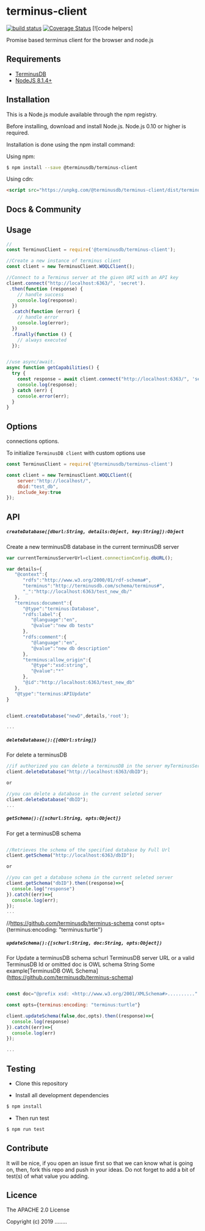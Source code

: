 terminus-client
===============

[![build status](https://api.travis-ci.org/terminusdb/terminus-client.svg?branch=master)](https://travis-ci.org/terminusdb/terminus-client)
[![Coverage Status](https://coveralls.io/repos/github/terminusdb/terminus-client/badge.svg?branch=master)](https://coveralls.io/repos/github/terminusdb/terminus-client/badge.svg?branch=master)
[![code helpers]

Promise based terminus client for the browser and node.js

## Requirements
- [TerminusDB](https://github.com/terminusdb/terminusdb)
- [NodeJS 8.1.4+](https://nodejs.org/en/)

## Installation

This is a Node.js module available through the npm registry.

Before installing, download and install Node.js. Node.js 0.10 or higher is required.

Installation is done using the npm install command:

Using npm:

```bash
$ npm install --save @terminusdb/terminus-client
```

Using cdn:

```html
<script src="https://unpkg.com/@terminusdb/terminus-client/dist/terminus-client.min.js"></script>
```

## Docs & Community

## Usage

```javascript
//
const TerminusClient = require('@terminusdb/terminus-client');

//Create a new instance of terminus client
const client = new TerminusClient.WOQLClient();

//Connect to a Terminus server at the given URI with an API key
client.connect("http://localhost:6363/", 'secret').
 .then(function (response) {
    // handle success
    console.log(response);
  })
  .catch(function (error) {
    // handle error
    console.log(error);
  })
  .finally(function () {
    // always executed
  });


//use async/await.
async function getCapabilities() {
  try {
    const response = await client.connect("http://localhost:6363/", 'secret');
    console.log(response);
  } catch (err) {
    console.error(err);
  }
}

```



## Options
connections options.

To initialize `TerminusDB client` with custom options use

```js
const TerminusClient = require('@terminusdb/terminus-client')

const client = new TerminusClient.WOQLClient({
    server:"http://localhost/",
    dbid:"test_db",
    include_key:true
});

```

## API

##### `createDatabase([dburl:String, details:Object, key:String]):Object`
Create a new terminusDB database in the current terminusDB server

```js
var currentTerminusServerUrl=client.connectionConfig.dbURL();

var details={
   "@context":{
      "rdfs":"http://www.w3.org/2000/01/rdf-schema#",
      "terminus":"http://terminusdb.com/schema/terminus#",
      "_":"http://localhost:6363/test_new_db/"
   },
   "terminus:document":{
      "@type":"terminus:Database",
      "rdfs:label":{
         "@language":"en",
         "@value":"new db tests"
      },
      "rdfs:comment":{
         "@language":"en",
         "@value":"new db description"
      },
      "terminus:allow_origin":{
         "@type":"xsd:string",
         "@value":"*"
      },
      "@id":"http://localhost:6363/test_new_db"
   },
   "@type":"terminus:APIUpdate"
}


client.createDatabase("newD",details,'root');

...

```

##### `deleteDatabase():{[dbUrl:string]}`
For delete a terminusDB 

```js
//if authorized you can delete a terminusDB in the server myTerminusServer
client.deleteDatabase("http://localhost:6363/dbID");

or

//you can delete a database in the current seleted server
client.deleteDatabase("dbID");
...

```

##### `getSchema():{[schurl:String, opts:Object]}`
For get a terminusDB schema 

```js

//Retrieves the schema of the specified database by Full Url
client.getSchema("http://localhost:6363/dbID");

or

//you can get a database schema in the current seleted server
client.getSchema("dbID").then((response)=>{
  console.log("response")
}).catch((err)=>{
  console.log(err);
});
...

```

//https://github.com/terminusdb/terminus-schema
const opts={terminus:encoding: "terminus:turtle"}


##### `updateSchema():{[schurl:String, doc:String, opts:Object])`
For Update a terminusDB schema
schurl TerminusDB server URL or a valid TerminusDB Id or omitted 
doc is OWL schema String 
Some example[TerminusDB OWL Schema] (https://github.com/terminusdb/terminus-schema)

```js

const doc="@prefix xsd: <http://www.w3.org/2001/XMLSchema#>.........."

const opts={terminus:encoding: "terminus:turtle"}

client.updateSchema(false,doc,opts).then((response)=>{
  console.log(response)
}).catch((err)=>{
  console.log(err)
});

...

```




## Testing
* Clone this repository

* Install all development dependencies
```sh
$ npm install
```

* Then run test
```sh
$ npm run test
```

## Contribute
It will be nice, if you open an issue first so that we can know what is going on, then, fork this repo and push in your ideas. Do not forget to add a bit of test(s) of what value you adding.

## Licence

The APACHE 2.0 License 

Copyright (c) 2019 ........
 

